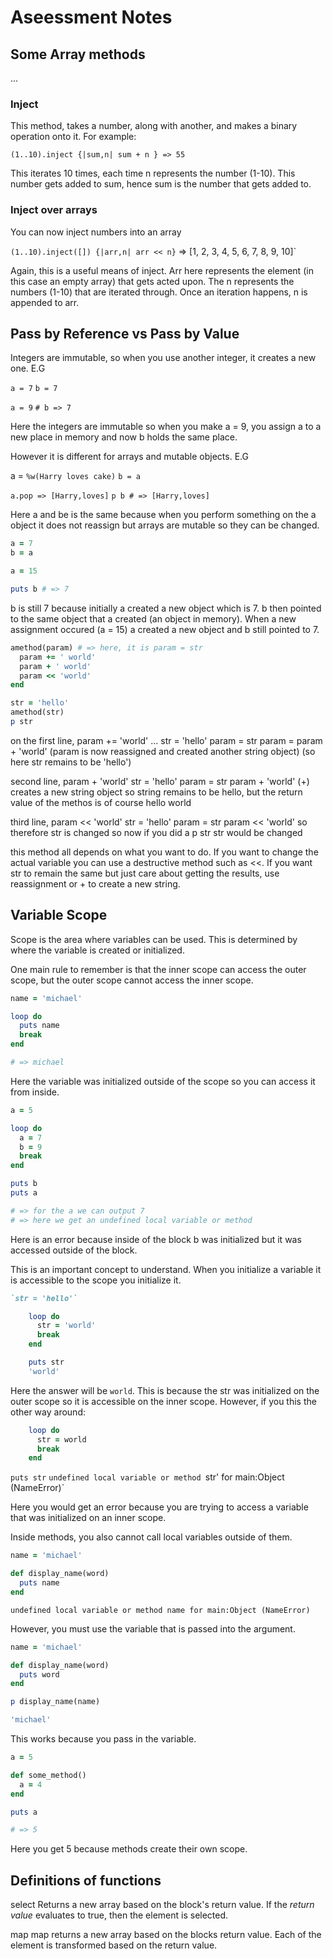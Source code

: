 # Aseessment Notes

## Some Array methods

...

### Inject

This method, takes a number, along with another, and makes a binary operation onto it. For example:

`(1..10).inject {|sum,n| sum + n } => 55`

This iterates 10 times, each time n represents the number (1-10).  This number gets added to sum, hence sum is the number that gets added to.

### Inject over arrays

You can now inject numbers into an array

`(1..10).inject([]) {|arr,n| arr << n}` =>  [1, 2, 3, 4, 5, 6, 7, 8, 9, 10]`

Again, this is a useful means of inject. Arr here represents the element (in this case an empty array) that gets acted upon. The n represents the numbers (1-10) that are iterated through. Once an iteration happens, n is appended to arr.

## Pass by Reference vs Pass by Value

Integers are immutable, so when you use another integer, it creates a new one. E.G

`a = 7`
`b = 7`

`a = 9`
`# b => 7`

Here the integers are immutable so when you make a = 9, you assign a to a new place in memory and now b holds the same place.

However it is different for arrays and mutable objects. E.G

a = `%w(Harry loves cake)`
`b = a`

`a.pop => [Harry,loves]`
`p b # => [Harry,loves]`

Here a and be is the same because when you perform something on the a object it does not reassign but arrays are mutable so they can be changed. 

```ruby
a = 7
b = a

a = 15

puts b # => 7
```

b is still 7 because initially a created a new object which is 7. b then pointed to the same object that a created (an object in memory). When a new assignment occured (a = 15) a created a new object and b still pointed to 7.

```ruby
amethod(param) # => here, it is param = str
  param += ' world' 
  param + ' world'
  param << 'world'
end

str = 'hello'
amethod(str)
p str
```

on the first line, param += 'world' ... 
str = 'hello'
param = str
param = param + 'world'
(param is now reassigned and created another string object)
(so here str remains to be 'hello')

second line, param + 'world'
str = 'hello'
param = str
param + 'world' (+) creates a new string object so string remains to be hello, but the return value of the methos is of course hello world

third line, param << 'world'
str = 'hello'
param = str
param << 'world' so therefore str is changed so now if you did a p str str would be changed

this method all depends on what you want to do. If you want to change the actual variable you can use a destructive method such as <<. If you want str to remain the same but just care about getting the results, use reassignment or + to create a new string.









## Variable Scope

Scope is the area where variables can be used. This is determined by where the variable is created or initialized.

One main rule to remember is that the inner scope can access the outer scope, but the outer scope cannot access the inner scope.

```ruby
name = 'michael'

loop do
  puts name
  break
end

# => michael

```

Here the variable was initialized outside of the scope so you can access it from inside.

```ruby
a = 5

loop do
  a = 7
  b = 9
  break
end

puts b
puts a

# => for the a we can output 7
# => here we get an undefined local variable or method

```

Here is an error because inside of the block b was initialized but it was accessed outside of the block.



This is an important concept to understand. When you initialize a variable it is accessible to the scope you initialize it.

```ruby
`str = 'hello'`

    loop do
      str = 'world'
      break
    end

    puts str
    'world'
```

Here the answer will be `world`. This is because the str was initialized on the outer scope so it is accessible on the inner scope. However, if you this the other way around:

```ruby
    loop do
      str = world
      break
    end
```

`puts str`
`undefined local variable or method `str' for main:Object (NameError)`

Here you would get an error because you are trying to access a variable that was initialized on an inner scope.

Inside methods, you also cannot call local variables outside of them.

```ruby
name = 'michael'

def display_name(word)
  puts name
end
```

    undefined local variable or method name for main:Object (NameError)

However, you must use the variable that is passed into the argument.


```ruby
name = 'michael'

def display_name(word)
  puts word
end

p display_name(name)

'michael'
```


This works because you pass in the variable.

```ruby
a = 5

def some_method()
  a = 4
end

puts a

# => 5

```

Here you get 5 because methods create their own scope.


## Definitions of functions

select
Returns a new array  based on the block's return value. If the *return value* evaluates to true, then the element is selected.

map
map returns a new array based on the blocks return value. Each of the element is transformed based on the return value.












